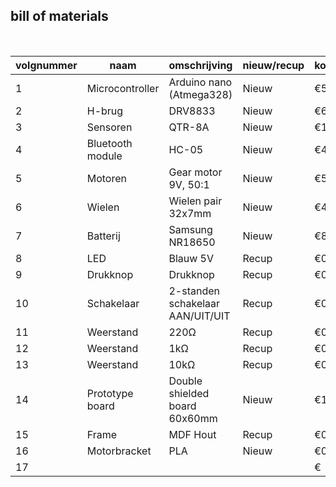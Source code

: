 ## bill of materials
<br />

|volgnummer|naam|omschrijving|nieuw/recup|kostprijs/stuk|aantal|subtotaal|
|----------|----|------------|-----------|--------------|------|---------|
|1     |Microcontroller|Arduino nano (Atmega328)|Nieuw|€5,4|1|€5,4|
|2     |H-brug     |DRV8833      |Nieuw    |€6,5      |1   |€6,5     |
|3     |Sensoren     |QTR-8A      |Nieuw    |€11,91      |1   |€11,91     |
|4     |Bluetooth module     |HC-05      |Nieuw    |€4      |1   |€4     |
|5     |Motoren     |Gear motor 9V, 50:1      |Nieuw    |€5,5      |2   |€11     |
|6     |Wielen     |Wielen pair 32x7mm      |Nieuw    |€4,32      |1   |€4,32     |
|7     |Batterij     |Samsung NR18650      |Nieuw    |€8,49      |2   |€16,98     |
|8     |LED     |Blauw 5V        |Recup    |€0      |1   |€0     |
|9     |Drukknop     |Drukknop   |Recup    |€0      |1   |€0     |
|10    |Schakelaar |2-standen schakelaar AAN/UIT/UIT |Recup    |€0      |1   |€0     |
|11    |Weerstand     |220Ω      |Recup    |€0      |1   |€0     |
|12    |Weerstand     |1kΩ       |Recup    |€0      |1   |€0     |
|13    |Weerstand     |10kΩ      |Recup    |€0      |1   |€0     |
|14    |Prototype board     |Double shielded board 60x60mm      |Nieuw    |€1,5      |1   |€1,5     |
|15    |Frame      |MDF Hout     |Recup    |€0      |1   |€0     |
|16    |Motorbracket     |PLA    |Nieuw    |€0,34   |2   |€0,68  |
|17    |     |      |    |€     |1   |€     |
